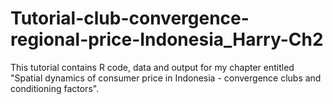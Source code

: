 # Tutorial-club-convergence-regional-price-Indonesia_Harry-Ch2
This tutorial contains R code, data and output for my chapter entitled "Spatial dynamics of consumer price in Indonesia - convergence clubs and conditioning factors".
